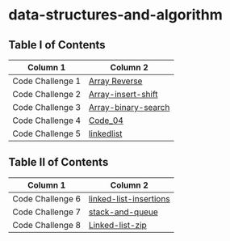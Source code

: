 # data-structures-and-algorithm

## Table I of Contents

| Column 1  | Column 2  |
| ---------------- | ---------------- |
| Code Challenge 1  |[Array Reverse](./array-reverse/array-reverse.md)|
| Code Challenge 2  |[Array-insert-shift](./array-insert-shift/array-insert-shift.md)|
| Code Challenge 3  |[Array-binary-search](./array-binary-search/array-binary-search.md)|
| Code Challenge 4  |[Code_04]()|
| Code Challenge 5  |[linkedlist](./linkedlist/linkedlist.md)|

## Table II of Contents

| Column 1  | Column 2  |
| ---------------- | ---------------- |
| Code Challenge 6  |[linked-list-insertions](./insertion/linked-list-insertions.md)|
| Code Challenge 7  |[stack-and-queue](./Queue/StackAndQueue.md)|
| Code Challenge 8  |[Linked-list-zip](./Linked-list-zip/Linked-list-zip.md)|

